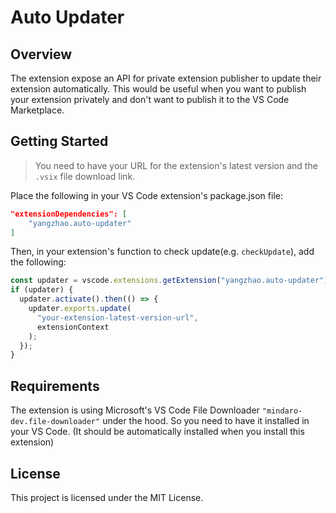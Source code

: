 # Auto Updater

## Overview

The extension expose an API for private extension publisher to update their extension automatically. This would be useful when you want to publish your extension privately and don't want to publish it to the VS Code Marketplace.

## Getting Started

> You need to have your URL for the extension's latest version and the `.vsix` file download link.

Place the following in your VS Code extension's package.json file:

```json
"extensionDependencies": [
    "yangzhao.auto-updater"
]
```

Then, in your extension's function to check update(e.g. `checkUpdate`), add the following:

```ts
const updater = vscode.extensions.getExtension("yangzhao.auto-updater");
if (updater) {
  updater.activate().then(() => {
    updater.exports.update(
      "your-extension-latest-version-url",
      extensionContext
    );
  });
}
```

## Requirements

The extension is using Microsoft's VS Code File Downloader `"mindaro-dev.file-downloader"` under the hood. So you need to have it installed in your VS Code. (It should be automatically installed when you install this extension)

## License

This project is licensed under the MIT License.

